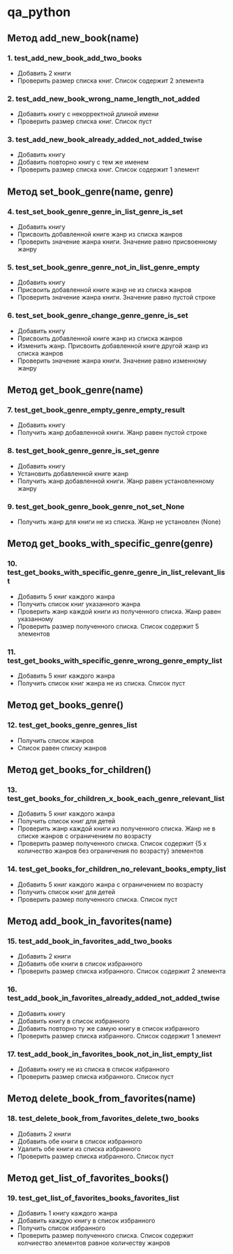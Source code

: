 # qa_python

## Метод add_new_book(name)
### 1. test_add_new_book_add_two_books
* Добавить 2 книги
* Проверить размер списка книг. Список содержит 2 элемента
### 2. test_add_new_book_wrong_name_length_not_added
* Добавить книгу с некорректной длиной имени
* Проверить размер списка книг. Список пуст
### 3. test_add_new_book_already_added_not_added_twise
* Добавить книгу
* Добавить повторно книгу с тем же именем
* Проверить размер списка книг. Список содержит 1 элемент
## Метод set_book_genre(name, genre)
### 4. test_set_book_genre_genre_in_list_genre_is_set
* Добавить книгу
* Присвоить добавленной книге жанр из списка жанров
* Проверить значение жанра книги. Значение равно присвоенному жанру
### 5. test_set_book_genre_genre_not_in_list_genre_empty
* Добавить книгу
* Присвоить добавленной книге жанр не из списка жанров
* Проверить значение жанра книги. Значение равно пустой строке
### 6. test_set_book_genre_change_genre_genre_is_set
* Добавить книгу
* Присвоить добавленной книге жанр из списка жанров
* Изменить жанр. Присвоить добавленной книге другой жанр из списка жанров
* Проверить значение жанра книги. Значение равно изменному жанру
## Метод get_book_genre(name)
### 7. test_get_book_genre_empty_genre_empty_result
* Добавить книгу
* Получить жанр добавленной книги. Жанр равен пустой строке
### 8. test_get_book_genre_genre_is_set_genre
* Добавить книгу
* Установить добавленной книге жанр
* Получить жанр добавленной книги. Жанр равен установленному жанру
### 9. test_get_book_genre_book_genre_not_set_None
* Получить жанр для книги не из списка. Жанр не установлен (None)
## Метод get_books_with_specific_genre(genre)
### 10. test_get_books_with_specific_genre_genre_in_list_relevant_list
* Добавить 5 книг каждого жанра
* Получить список книг указанного жанра
* Проверить жанр каждой книги из полученного списка. Жанр равен указанному
* Проверить размер полученного списка. Список содержит 5 элементов
### 11. test_get_books_with_specific_genre_wrong_genre_empty_list
* Добавить 5 книг каждого жанра
* Получить список книг жанра не из списка. Список пуст
## Метод get_books_genre()
### 12. test_get_books_genre_genres_list
* Получить список жанров
* Список равен списку жанров
## Метод get_books_for_children()
### 13. test_get_books_for_children_x_book_each_genre_relevant_list
* Добавить 5 книг каждого жанра
* Получить список книг для детей
* Проверить жанр каждой книги из полученного списка. Жанр не в списке жанров с ограничением по возрасту
* Проверить размер полученного списка. Список содержит {5 x количество жанров без ограничения по возрасту} элементов
### 14. test_get_books_for_children_no_relevant_books_empty_list
* Добавить 5 книг каждого жанра с ограничением по возрасту
* Получить список книг для детей
* Проверить размер полученного списка. Список пуст
## Метод add_book_in_favorites(name)
### 15. test_add_book_in_favorites_add_two_books
* Добавить 2 книги
* Добавить обе книги в список избранного
* Проверить размер списка избранного. Список содержит 2 элемента
### 16. test_add_book_in_favorites_already_added_not_added_twise
* Добавить книгу
* Добавить книгу в список избранного
* Добавить повторно ту же самую книгу в список избранного
* Проверить размер списка избранного. Список содержит 1 элемент
### 17. test_add_book_in_favorites_book_not_in_list_empty_list
* Добавить книгу не из списка в список избранного
* Проверить размер списка избранного. Список пуст
## Метод delete_book_from_favorites(name)
### 18. test_delete_book_from_favorites_delete_two_books
* Добавить 2 книги
* Добавить обе книги в список избранного
* Удалить обе книги из списка избранного
* Проверить размер списка избранного. Список пуст
## Метод get_list_of_favorites_books()
### 19. test_get_list_of_favorites_books_favorites_list
* Добавить 1 книгу каждого жанра
* Добавить каждую книгу в список избранного
* Получить список избранного
* Проверить размер полученного списка. Список содержит колчиество элементов равное количеству жанров
